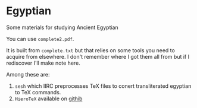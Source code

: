 # Egyptian
Some materials for studying Ancient Egyptian

You can use `complete2.pdf`.

It is built from `complete.txt` but that relies on some tools you need to acquire from elsewhere.
I don't remember where I got them all from but if I rediscover I'll make note here.

Among these are:
1. `sesh` which IIRC preprocesses TeX files to conert transliterated egyptian to TeX commands.
2. `HieroTeX` available on [githib](https://github.com/hierotex/hierotex)
